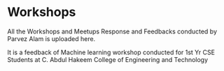 # Workshops
All the Workshops and Meetups Response and Feedbacks conducted by Parvez Alam is uploaded here.



It is a feedback of Machine learning workshop conducted for 1st Yr CSE Students at C. Abdul Hakeem College of Engineering and Technology
